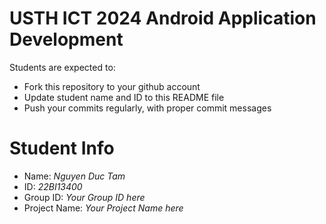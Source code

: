 USTH ICT 2024 Android Application Development
=====================================================

Students are expected to:

* Fork this repository to your github account
* Update student name and ID to this README file
* Push your commits regularly, with proper commit messages

Student Info
=======================

* Name: *Nguyen Duc Tam*
* ID: *22BI13400*
* Group ID: *Your Group ID here*
* Project Name: *Your Project Name here*
